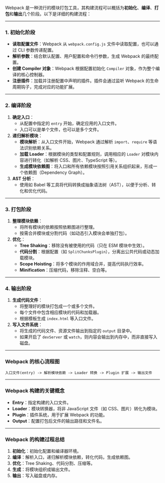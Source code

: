 Webpack 是一种流行的模块打包工具，其构建流程可以概括为**初始化**、**编译**、**打包**和**输出**几个阶段。以下是详细的构建流程：

------

### 1. **初始化阶段**

- **读取配置文件**：Webpack 从 `webpack.config.js` 文件中读取配置，也可以通过 CLI 参数传递配置。
- **解析参数**：结合默认配置、用户配置和命令行参数，生成 Webpack 的最终配置。
- **创建 Compiler 对象**：Webpack 根据配置初始化 `Compiler` 对象，作为整个编译的核心控制器。
- **注册插件**：加载并注册配置中声明的插件。插件会通过监听 Webpack 的生命周期钩子，完成对应的功能扩展。

------

### 2. **编译阶段**

1. **确定入口**：
   - 从配置中指定的 `entry` 开始，确定应用的入口文件。
   - 入口可以是单个文件，也可以是多个文件。
2. **递归解析模块**：
   - **模块解析**：从入口文件开始，Webpack 通过解析 `import`、`require` 等语法识别依赖关系。
   - **加载 Loader**：根据模块的类型和配置规则，调用相应的 `Loader` 对模块内容进行转化（如解析 CSS、图片、TypeScript 等）。
   - **生成模块依赖图**：将入口和所有依赖模块按照引用关系组织起来，形成一个依赖图（Dependency Graph）。
3. **AST 分析**：
   - 使用如 Babel 等工具将代码转换成抽象语法树（AST），以便于分析、转化和优化代码。

------

### 3. **打包阶段**

1. **整理模块依赖**：
   - 将所有模块的依赖按照依赖图进行整理。
   - 按需合并模块或分割代码（如动态引入模块会单独打包）。
2. **优化**：
   - **Tree Shaking**：移除没有被使用的代码（只在 ESM 模块中生效）。
   - **代码分割**：根据配置（如 `SplitChunksPlugin`），分离出公共代码或动态加载模块。
   - **Scope Hoisting**：将多个模块的作用域合并，提高代码执行效率。
   - **Minification**：压缩代码，移除注释、空白等。

------

### 4. **输出阶段**

1. **生成代码文件**：
   - 将整理好的模块打包成一个或多个文件。
   - 每个文件中包含相应模块的代码和加载器。
   - 根据模板生成 `index.html` 等入口文件。
2. **写入文件系统**：
   - 将生成的代码文件、资源文件输出到指定的 `output` 目录中。
   - 如果开启了 `devServer` 或 `watch`，则内容会输出到内存中，而非直接写入磁盘。

------

### Webpack 的核心流程图

```plaintext
入口文件(entry) -> 解析模块依赖 -> Loader 转换 -> Plugin 扩展 -> 输出文件
```

------

### Webpack 构建的关键概念

- **Entry**：指定构建的入口文件。
- **Loader**：模块转换器，将非 JavaScript 文件（如 CSS、图片）转化为模块。
- **Plugin**：插件系统，用于扩展 Webpack 的功能。
- **Output**：配置打包后文件的输出路径和文件名。

------

### Webpack 的构建过程总结

1. **初始化**：初始化配置和编译器环境。
2. **编译**：解析入口，递归解析模块依赖，转化代码，生成依赖图。
3. **优化**：Tree Shaking、代码分割、压缩等。
4. **生成**：将模块组织成输出文件。
5. **输出**：写入磁盘或内存。